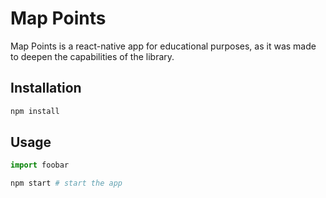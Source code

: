 # Map Points

Map Points is a react-native app for educational purposes, as it was made to deepen the capabilities of the library.

## Installation


```bash
npm install
```

## Usage

```python
import foobar

npm start # start the app
```